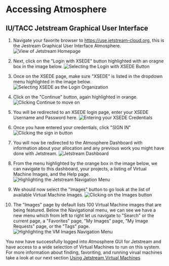 # Accessing Atmosphere
## IU/TACC Jetstream Graphical User Interface

1. Navigate your favorite browser to https://use.jetstream-cloud.org, this is the Jestream Graphical User Interface Atmosphere.
![View of Jetstream Homepage](https://github.com/Doane-CCLA/docs/blob/master/images-tutorials/jetstream-homepage.png "Jetstream Homepage")

2. Next, click on the "Login with XSEDE" button highlighted with an oragne box in the image below.
![Selecting the Login with XSEDE Button](https://github.com/Doane-CCLA/docs/blob/master/images-tutorials/select-xsede-login.png "Highlighting the Login with XSEDE button")

3. Once on the XSEDE page, make sure "XSEDE" is listed in the dropdown menu highlighted in the image below.
![Selecting XSEDE as the Login Organization](https://github.com/Doane-CCLA/docs/blob/master/images-tutorials/logging-in-with-xsede-1.png "Make sure XSEDE is selected as the organization")

4. Click on the "Continue" button, again highlighted in orange.
![Clicking Continue to move on](https://github.com/Doane-CCLA/docs/blob/master/images-tutorials/logging-in-with-xsede-2.png "Click continue to move on")

5. You will be redirected to an XSEDE login page, enter your XSEDE Username and Password here.
![Entering your XSEDE Credentials](https://github.com/Doane-CCLA/docs/blob/master/images-tutorials/logging-in-with-xsede-3.png "Enter your XSEDE credentials in the fields provided")

6. Once you have entered your credentials, click "SIGN IN"
![Clicking the sign in button](https://github.com/Doane-CCLA/docs/blob/master/images-tutorials/logging-in-with-xsede-4.png "Click the sign in button shown")

7. You will now be redirected to the Atmosphere Dashboard with information about your allocation and any previous work you might have done with Jetstream.
![Jetstream Dashboard](https://github.com/Doane-CCLA/docs/blob/master/images-tutorials/atmosphere-dashboard-logged-in.png "View of the Jetstream Dashboard in Atmosphere")

8. From the menu highlighted by the orange box in the image below, we can navigate to this dashboard, your projects, a listing of Virtual Machine Images, and the Help page.
![Highlighting the Jetstream Navigation Menu](https://github.com/Doane-CCLA/docs/blob/master/images-tutorials/atmosphere-nav-menu.png "Highlighting the navigation menu, from left to right Dashboard, Projects, Images, and Help")

9. We should now select the "Images" button to go look at the list of available Virtual Machine Images.
![Clicking on the Images button](https://github.com/Doane-CCLA/docs/blob/master/images-tutorials/select-images.png "Click on the Images button")

10. The "Images" page by default lists 100 Virtual Machine images that are being featured. Below the Navigational menu, we can see we have a new menu which from left to right let us navigate to "Search" or the current page, a "Favorites" page, "My Images" page, "My Image Requests" page, or the "Tags" page.
![Highlighting the VM Images Navigation Menu](https://github.com/Doane-CCLA/docs/blob/master/images-tutorials/vm-images-nav-menu.png "highlighting the VM Images navigation menu, from left to right Search, Favorites, My Images, My Image Requests, Tags.")

You now have successfully logged into Atmosphere GUI for Jetstream and have access to a wide selection of Virtual Machines to run on this system. For more information about finding, favoriting, and running virual machines take a look at our next section [Using Jetstream Virtual Machines](https://github.com/Doane-CCLA/docs/blob/master/using-xsede-resources/using-jetstream-virtual-machines.md)
